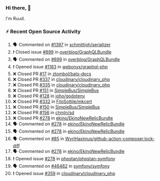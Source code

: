 ### Hi there, 👋

I'm Ruud.
 
### :zap: Recent Open Source Activity

<!--START_SECTION:activity-->
1. 🗣 Commented on [#1397](https://github.com/schmittjoh/serializer/issues/1397) in [schmittjoh/serializer](https://github.com/schmittjoh/serializer)
2. ❗️ Closed issue [#899](https://github.com/overblog/GraphQLBundle/issues/899) in [overblog/GraphQLBundle](https://github.com/overblog/GraphQLBundle)
3. 🗣 Commented on [#899](https://github.com/overblog/GraphQLBundle/issues/899) in [overblog/GraphQLBundle](https://github.com/overblog/GraphQLBundle)
4. ❗️ Opened issue [#1183](https://github.com/webonyx/graphql-php/issues/1183) in [webonyx/graphql-php](https://github.com/webonyx/graphql-php)
5. ❌ Closed PR [#17](https://github.com/ztombol/bats-docs/pull/17) in [ztombol/bats-docs](https://github.com/ztombol/bats-docs)
6. ❌ Closed PR [#337](https://github.com/cloudinary/cloudinary_php/pull/337) in [cloudinary/cloudinary_php](https://github.com/cloudinary/cloudinary_php)
7. ❌ Closed PR [#335](https://github.com/cloudinary/cloudinary_php/pull/335) in [cloudinary/cloudinary_php](https://github.com/cloudinary/cloudinary_php)
8. ❌ Closed PR [#151](https://github.com/SimpleBus/SimpleBus/pull/151) in [SimpleBus/SimpleBus](https://github.com/SimpleBus/SimpleBus)
9. ❌ Closed PR [#128](https://github.com/joho/godotenv/pull/128) in [joho/godotenv](https://github.com/joho/godotenv)
10. ❌ Closed PR [#332](https://github.com/FiloSottile/mkcert/pull/332) in [FiloSottile/mkcert](https://github.com/FiloSottile/mkcert)
11. ❌ Closed PR [#150](https://github.com/SimpleBus/SimpleBus/pull/150) in [SimpleBus/SimpleBus](https://github.com/SimpleBus/SimpleBus)
12. ❌ Closed PR [#156](https://github.com/chmln/sd/pull/156) in [chmln/sd](https://github.com/chmln/sd)
13. ❌ Closed PR [#278](https://github.com/ekino/EkinoNewRelicBundle/pull/278) in [ekino/EkinoNewRelicBundle](https://github.com/ekino/EkinoNewRelicBundle)
14. 🗣 Commented on [#278](https://github.com/ekino/EkinoNewRelicBundle/issues/278) in [ekino/EkinoNewRelicBundle](https://github.com/ekino/EkinoNewRelicBundle)
15. 🗣 Commented on [#278](https://github.com/ekino/EkinoNewRelicBundle/issues/278) in [ekino/EkinoNewRelicBundle](https://github.com/ekino/EkinoNewRelicBundle)
16. 🗣 Commented on [#85](https://github.com/WyriHaximus/github-action-composer.lock-diff/issues/85) in [WyriHaximus/github-action-composer.lock-diff](https://github.com/WyriHaximus/github-action-composer.lock-diff)
17. 🗣 Commented on [#278](https://github.com/ekino/EkinoNewRelicBundle/issues/278) in [ekino/EkinoNewRelicBundle](https://github.com/ekino/EkinoNewRelicBundle)
18. ❗️ Opened issue [#278](https://github.com/phpstan/phpstan-symfony/issues/278) in [phpstan/phpstan-symfony](https://github.com/phpstan/phpstan-symfony)
19. 🗣 Commented on [#46482](https://github.com/symfony/symfony/issues/46482) in [symfony/symfony](https://github.com/symfony/symfony)
20. ❗️ Opened issue [#359](https://github.com/cloudinary/cloudinary_php/issues/359) in [cloudinary/cloudinary_php](https://github.com/cloudinary/cloudinary_php)
<!--END_SECTION:activity-->
